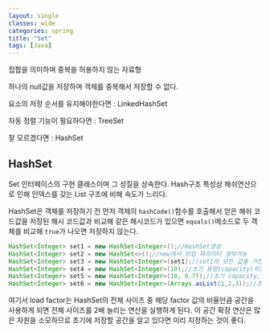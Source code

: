```yaml
---
layout: single
classes: wide
categories: spring
title: "Set"
tags: [Java]
---
```


집합을 의미하며 중복을 허용하지 않는 자료형

하나의 null값을 저장하며 객체를 중복해서 저장할 수 없다.

요소의 저장 순서를 유지해야한다면 : LinkedHashSet

자동 정렬 기능이 필요하다면 : TreeSet

잘 모르겠다면 : HashSet

## HashSet

Set 인터페이스의 구현 클래스이며 그 성질을 상속한다. Hash구조 특성상 해쉬연산으로 인해 인덱스를 갖는 List 구조에 비해 속도가 느리다.

HashSet은 객체를 저장하기 전 먼저 객체의 `hashCode()`함수를 호출해서 얻은 해쉬 코드값을 저장된 해시 코드값과 비교해 같은 해시코드가 있으면 `equals()`메소드로 두 객체를 비교해 `true`가 나오면 저장하지 않는다.

```java
HashSet<Integer> set1 = new HashSet<Integer>();//HashSet생성
HashSet<Integer> set2 = new HashSet<>();//new에서 타입 파라미터 생략가능
HashSet<Integer> set3 = new HashSet<Integer>(set1);//set1의 모든 값을 가진 HashSet생성
HashSet<Integer> set4 = new HashSet<Integer>(10);//초기 용량(capacity)지정
HashSet<Integer> set5 = new HashSet<Integer>(10, 0.7f);//초기 capacity,load factor지정
HashSet<Integer> set6 = new HashSet<Integer>(Arrays.asList(1,2,3));//초기값 지정
```

여기서 load factor는 HashSet의 전체 사이즈 중 해당 factor 값의 비율만큼 공간을 사용하게 되면 전체 사이즈를 2배 늘리는 연산을 실행하게 된다. 이 공간 확장 연산은 많은 자원을 소모하므로 초기에 저장할 공간을 알고 있다면 미리 지정하는 것이 좋다.
